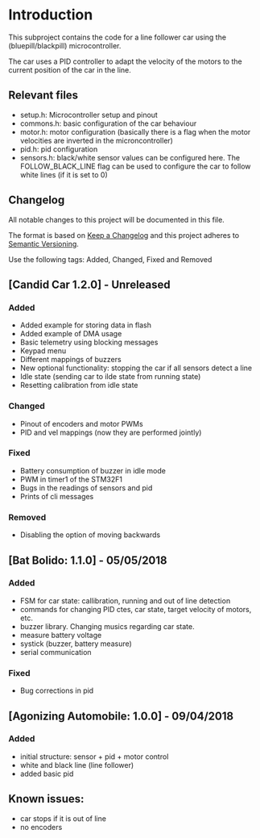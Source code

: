 # Introduction

This subproject contains the code for a line follower car using the (bluepill/blackpill) microcontroller.

The car uses a PID controller to adapt the velocity of the motors to the current position of the car in the line.

## Relevant files

- setup.h: Microcontroller setup and pinout
- commons.h: basic configuration of the car behaviour
- motor.h: motor configuration (basically there is a flag when the motor velocities are inverted in the microncontroller)
- pid.h: pid configuration
- sensors.h: black/white sensor values can be configured here. The FOLLOW_BLACK_LINE flag can be used to configure the car to follow white lines (if it is set to 0)

## Changelog

All notable changes to this project will be documented in this file.

The format is based on [Keep a Changelog](http://keepachangelog.com/en/1.0.0/)
and this project adheres to [Semantic Versioning](http://semver.org/spec/v2.0.0.html).

Use the following tags: Added, Changed, Fixed and Removed

## [Candid Car 1.2.0] - Unreleased

### Added
- Added example for storing data in flash
- Added example of DMA usage
- Basic telemetry using blocking messages
- Keypad menu
- Different mappings of buzzers
- New optional functionality: stopping the car if all sensors detect a line
- Idle state (sending car to ilde state from running state)
- Resetting calibration from idle state

### Changed
- Pinout of encoders and motor PWMs
- PID and vel mappings (now they are performed jointly)

### Fixed
- Battery consumption of buzzer in idle mode
- PWM in timer1 of the STM32F1
- Bugs in the readings of sensors and pid
- Prints of cli messages

### Removed
- Disabling the option of moving backwards


## [Bat Bolido: 1.1.0] - 05/05/2018

### Added
- FSM for car state: callibration, running and out of line detection
- commands for changing PID ctes, car state, target velocity of motors, etc.
- buzzer library. Changing musics regarding car state.
- measure battery voltage
- systick (buzzer, battery measure)
- serial communication

### Fixed
- Bug corrections in pid


## [Agonizing Automobile: 1.0.0] - 09/04/2018

### Added
- initial structure: sensor + pid + motor control
- white and black line (line follower)
- added basic pid	

	
## Known issues:
- car stops if it is out of line
- no encoders


